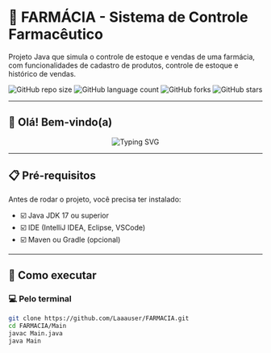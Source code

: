 # 💊 FARMÁCIA - Sistema de Controle Farmacêutico

Projeto Java que simula o controle de estoque e vendas de uma farmácia, com funcionalidades de cadastro de produtos, controle de estoque e histórico de vendas.

![GitHub repo size](https://img.shields.io/github/repo-size/Laaauser/FARMACIA)
![GitHub language count](https://img.shields.io/github/languages/count/Laaauser/FARMACIA)
![GitHub forks](https://img.shields.io/github/forks/Laaauser/FARMACIA?style=social)
![GitHub stars](https://img.shields.io/github/stars/Laaauser/FARMACIA?style=social)

---

## 👋 Olá! Bem-vindo(a)

<p align="center">
  <img src="https://readme-typing-svg.herokuapp.com?font=Fira+Code&size=25&pause=1000&width=500&lines=Bem-vindo+ao+projeto+FARMACIA;Explore+o+código+e+aprenda+Java" alt="Typing SVG" />
</p>

---

## 📋 Pré-requisitos

Antes de rodar o projeto, você precisa ter instalado:

- ☑️ Java JDK 17 ou superior  
- ☑️ IDE (IntelliJ IDEA, Eclipse, VSCode)  
- ☑️ Maven ou Gradle (opcional)

---

## 🏃 Como executar

### 💻 Pelo terminal
```bash
git clone https://github.com/Laaauser/FARMACIA.git
cd FARMACIA/Main
javac Main.java
java Main
